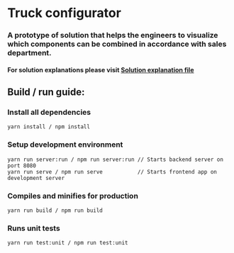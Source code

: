 # Truck configurator

### A prototype of solution that helps the engineers to visualize which components can be combined in accordance with sales department.

#### For solution explanations please visit [Solution explanation file](./solution-explanation.md)

## Build / run guide:

### Install all dependencies
```
yarn install / npm install
```

### Setup development environment
```
yarn run server:run / npm run server:run // Starts backend server on port 8080
yarn run serve / npm run serve           // Starts frontend app on development server
```

### Compiles and minifies for production
```
yarn run build / npm run build
```

### Runs unit tests
```
yarn run test:unit / npm run test:unit
```


